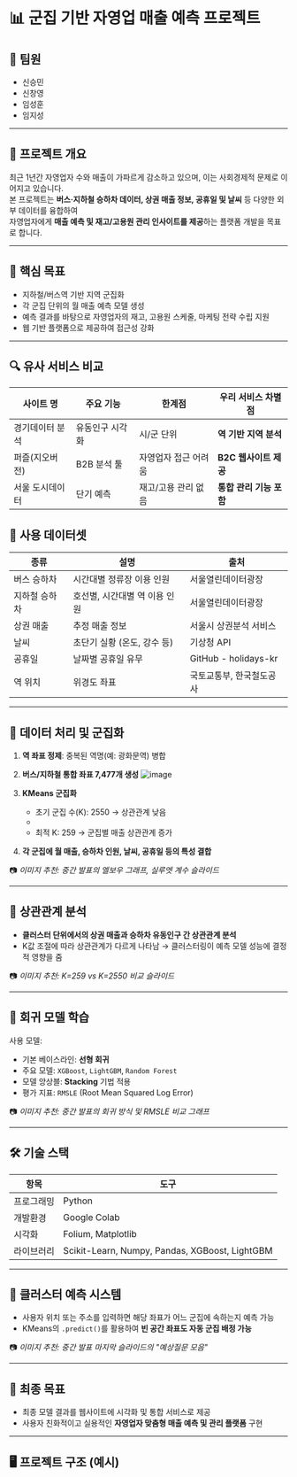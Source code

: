 # 📊 군집 기반 자영업 매출 예측 프로젝트

## 👥 팀원
- 신승민 
- 신창영 
- 임성훈 
- 임지성 

---

## 📌 프로젝트 개요

최근 1년간 자영업자 수와 매출이 가파르게 감소하고 있으며, 이는 사회경제적 문제로 이어지고 있습니다.  
본 프로젝트는 **버스·지하철 승하차 데이터, 상권 매출 정보, 공휴일 및 날씨** 등 다양한 외부 데이터를 융합하여  
자영업자에게 **매출 예측 및 재고/고용원 관리 인사이트를 제공**하는 플랫폼 개발을 목표로 합니다.

---

## 🎯 핵심 목표

- 지하철/버스역 기반 지역 군집화
- 각 군집 단위의 월 매출 예측 모델 생성
- 예측 결과를 바탕으로 자영업자의 재고, 고용원 스케줄, 마케팅 전략 수립 지원
- 웹 기반 플랫폼으로 제공하여 접근성 강화

---

## 🔍 유사 서비스 비교

| 사이트 명 | 주요 기능 | 한계점 | 우리 서비스 차별점 |
|-----------|-----------|--------|-------------------|
| 경기데이터 분석 | 유동인구 시각화 | 시/군 단위 | **역 기반 지역 분석** |
| 퍼즐(지오버전) | B2B 분석 툴 | 자영업자 접근 어려움 | **B2C 웹사이트 제공** |
| 서울 도시데이터 | 단기 예측 | 재고/고용 관리 없음 | **통합 관리 기능 포함** |


## 📂 사용 데이터셋

| 종류 | 설명 | 출처 |
|------|------|------|
| 버스 승하차 | 시간대별 정류장 이용 인원 | 서울열린데이터광장 |
| 지하철 승하차 | 호선별, 시간대별 역 이용 인원 | 서울열린데이터광장 |
| 상권 매출 | 추정 매출 정보 | 서울시 상권분석 서비스 |
| 날씨 | 초단기 실황 (온도, 강수 등) | 기상청 API |
| 공휴일 | 날짜별 공휴일 유무 | GitHub - holidays-kr |
| 역 위치 | 위경도 좌표 | 국토교통부, 한국철도공사 |

---

## 🧠 데이터 처리 및 군집화

1. **역 좌표 정제**: 중복된 역명(예: 광화문역) 병합
2. **버스/지하철 통합 좌표 7,477개 생성**
   ![image](https://github.com/user-attachments/assets/f1c423d4-78f1-459e-b4cb-98b61a6b14a3)

3. **KMeans 군집화**
   - 초기 군집 수(K): 2550 → 상관관계 낮음
   - 
   - 최적 K: 259 → 군집별 매출 상관관계 증가
6. **각 군집에 월 매출, 승하차 인원, 날씨, 공휴일 등의 특성 결합**

📷 *이미지 추천: 중간 발표의 엘보우 그래프, 실루엣 계수 슬라이드*

---

## 🔎 상관관계 분석

- **클러스터 단위에서의 상권 매출과 승하차 유동인구 간 상관관계 분석**
- K값 조절에 따라 상관관계가 다르게 나타남 → 클러스터링이 예측 모델 성능에 결정적 영향을 줌

📷 *이미지 추천: K=259 vs K=2550 비교 슬라이드*

---

## 🧪 회귀 모델 학습

사용 모델:

- 기본 베이스라인: **선형 회귀**
- 주요 모델: `XGBoost`, `LightGBM`, `Random Forest`
- 모델 앙상블: **Stacking** 기법 적용
- 평가 지표: `RMSLE` (Root Mean Squared Log Error)

📷 *이미지 추천: 중간 발표의 회귀 방식 및 RMSLE 비교 그래프*

---

## 🛠️ 기술 스택

| 항목 | 도구 |
|------|------|
| 프로그래밍 | Python |
| 개발환경 | Google Colab |
| 시각화 | Folium, Matplotlib |
| 라이브러리 | Scikit-Learn, Numpy, Pandas, XGBoost, LightGBM |

---

## 🧩 클러스터 예측 시스템

- 사용자 위치 또는 주소를 입력하면 해당 좌표가 어느 군집에 속하는지 예측 가능
- KMeans의 `.predict()`를 활용하여 **빈 공간 좌표도 자동 군집 배정 가능**

📷 *이미지 추천: 중간 발표 마지막 슬라이드의 "예상질문 모음"*

---

## 🎯 최종 목표

- 최종 모델 결과를 웹사이트에 시각화 및 통합 서비스로 제공
- 사용자 친화적이고 실용적인 **자영업자 맞춤형 매출 예측 및 관리 플랫폼** 구현

---

## 🖥️ 프로젝트 구조 (예시)

